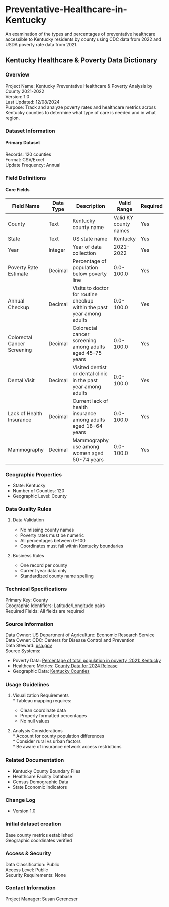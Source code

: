 # Preventative-Healthcare-in-Kentucky
An examination of the types and percentages of preventative healthcare accessible to Kentucky residents by county using CDC data from 2022 and USDA poverty rate data from 2021.

## Kentucky Healthcare & Poverty Data Dictionary
### Overview
Project Name: Kentucky Preventative Healthcare & Poverty Analysis by County 2021-2022  
Version: 1.0  
Last Updated: 12/08/2024  
Purpose: Track and analyze poverty rates and healthcare metrics across Kentucky counties to determine what type of care is needed and in what region. 

### Dataset Information
#### Primary Dataset  
Records: 120 counties   
Format: CSV/Excel  
Update Frequency: Annual  

### Field Definitions
#### Core Fields
| Field Name | Data Type | Description | Valid Range | Required | Example |
|------------|-----------|-------------|-------------|----------|---------|
| County | Text | Kentucky county name | Valid KY county names | Yes | Adair |
| State | Text | US state name | Kentucky | Yes | Kentucky |
| Year | Integer | Year of data collection | 2021-2022 | Yes | 2021-2022 |
| Poverty Rate Estimate | Decimal | Percentage of population below poverty line | 0.0-100.0 | Yes | 16.0 |
| Annual Checkup | Decimal | Visits to doctor for routine checkup within the past year among adults | 0.0-100.0 | Yes | 76.9 |
| Colorectal Cancer Screening | Decimal | Colorectal cancer screening among adults aged 45–75 years | 0.0-100.0 | Yes | 56.1 |
| Dental Visit | Decimal | Visited dentist or dental clinic in the past year among adults | 0.0-100.0 | Yes | 55.2 |
| Lack of Health Insurance | Decimal | Current lack of health insurance among adults aged 18-64 years | 0.0-100.0 | Yes | 6.1 |
| Mammography | Decimal | Mammography use among women aged 50-74 years | 0.0-100.0 | Yes | 68.8 |


### Geographic Properties
* State: Kentucky
* Number of Counties: 120
* Geographic Level: County

### Data Quality Rules  
  1. Data Validation  
     * No missing county names  
     * Poverty rates must be numeric  
     * All percentages between 0-100  
     * Coordinates must fall within Kentucky boundaries  

  2. Business Rules  
     * One record per county  
     * Current year data only  
     * Standardized county name spelling  

### Technical Specifications
Primary Key: County  
Geographic Identifiers: Latitude/Longitude pairs  
Required Fields: All fields are required  

### Source Information
Data Owner: US Department of Agriculture: Economic Research Service  
Data Owner: CDC: Centers for Disease Control and Prevention      
Data Steward: [usa.gov](https://www.usa.gov/)  
Source Systems:  
* Poverty Data: [Percentage of total population in poverty, 2021: Kentucky](https://data.ers.usda.gov/reports.aspx?ID=17826/)
* Healthcare Metrics: [County Data for 2024 Release](https://data.cdc.gov/500-Cities-Places/PLACES-Local-Data-for-Better-Health-County-Data-20/swc5-untb/data/)
* Geographic Data: [Kentucky Counties](https://www.sos.ky.gov/land/resources/Pages/Geographic-Materials.aspx)

### Usage Guidelines
  1. Visualization Requirements  
    * Tableau mapping requires:
      * Clean coordinate data
      * Properly formatted percentages
      * No null values

  2. Analysis Considerations  
    * Account for county population differences  
    * Consider rural vs urban factors  
    * Be aware of insurance network access restrictions 

### Related Documentation
* Kentucky County Boundary Files
* Healthcare Facility Database
* Census Demographic Data
* State Economic Indicators

### Change Log
* Version 1.0

### Initial dataset creation
Base county metrics established  
Geographic coordinates verified  

### Access & Security  
Data Classification: Public  
Access Level: Public  
Security Requirements: None  

### Contact Information
Project Manager: Susan Gerencser  
